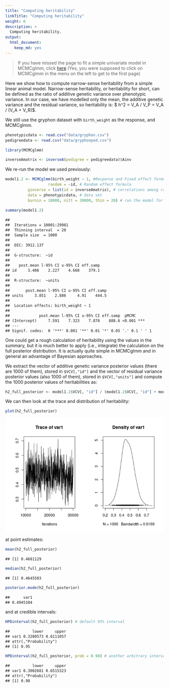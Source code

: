 ```yaml
---
title: "Computing heritability"
linkTitle: "Computing heritability"
weight: 6
description: >
  Computing heritability.
output: 
  html_document: 
    keep_md: yes
---
```





> If you have missed the page to fit a simple univariate model in MCMCglmm, click [here](/docs/univariate/mcmcglmm/) (Yes, you were supposed to click on MCMCglmm in the menu on the left to get to the first page)

Here we show how to compute narrow-sense heritability from a simple linear animal model.
Narrow-sense heritability, or heritability for short, can be defined as the ratio of additive genetic variance over phenotypic variance. In our case, we have modelled only the mean, the additive genetic variance and the residual variance, so heritability  is:
$ h^2 = V_A / V_P = V_A / (V_A + V_R)$.

We still use the gryphon dataset with `birth_weight` as the response, and MCMCglmm.


```r
phenotypicdata <- read.csv("data/gryphon.csv")
pedigreedata <- read.csv("data/gryphonped.csv")
```


```r
library(MCMCglmm)
```


```r
inverseAmatrix <- inverseA(pedigree = pedigreedata)$Ainv
```

We re-run the model we used previously:




```r
model1.2 <- MCMCglmm(birth_weight ~ 1, #Response and Fixed effect formula
                   random = ~id, # Random effect formula
          ginverse = list(id = inverseAmatrix), # correlations among random effect levels (here breeding values)
          data = phenotypicdata, # data set
          burnin = 10000, nitt = 30000, thin = 20) # run the model for longer compare to the default
```


```r
summary(model1.2)
```

```
## 
##  Iterations = 10001:29981
##  Thinning interval  = 20
##  Sample size  = 1000 
## 
##  DIC: 3912.137 
## 
##  G-structure:  ~id
## 
##    post.mean l-95% CI u-95% CI eff.samp
## id     3.406    2.227    4.668    379.1
## 
##  R-structure:  ~units
## 
##       post.mean l-95% CI u-95% CI eff.samp
## units     3.851    2.886     4.91    444.5
## 
##  Location effects: birth_weight ~ 1 
## 
##             post.mean l-95% CI u-95% CI eff.samp  pMCMC    
## (Intercept)     7.591    7.323    7.878    888.6 <0.001 ***
## ---
## Signif. codes:  0 '***' 0.001 '**' 0.01 '*' 0.05 '.' 0.1 ' ' 1
```

One could get a rough calculation of heritability using the values in the summary, but it is much better to apply (i.e., integrate) the calculation on the full posterior distribution. It is actually quite simple in MCMCglmm and in general an advantage of Bayesian approaches.

We extract the vector of additive genetic variance posterior values (there are 1000 of them), stored in `$VCV[,"id"]` and the vector of residual variance posterior values (also 1000 of them), stored in `$VCV[,"units"]` and compute the 1000 posterior values of heritabilities as:


```r
h2_full_posterior <- model1.2$VCV[, "id"] / (model1.2$VCV[, "id"] + model1.2$VCV[, "units"])
```

We can then look at the trace and distribution of heritability:


```r
plot(h2_full_posterior)
```

![](h2posterior-1.png)<!-- -->

at point estimates:


```r
mean(h2_full_posterior)
```

```
## [1] 0.4681129
```

```r
median(h2_full_posterior)
```

```
## [1] 0.4645503
```

```r
posterior.mode(h2_full_posterior)
```

```
##      var1 
## 0.4945104
```

and at credible intervals:


```r
HPDinterval(h2_full_posterior) # default 95% interval
```

```
##          lower     upper
## var1 0.3280573 0.6111057
## attr(,"Probability")
## [1] 0.95
```

```r
HPDinterval(h2_full_posterior, prob = 0.98) # another arbitrary interval with 98% probability
```

```
##          lower     upper
## var1 0.3002681 0.6515323
## attr(,"Probability")
## [1] 0.98
```
